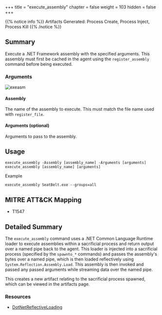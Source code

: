 +++
title = "execute_assembly"
chapter = false
weight = 103
hidden = false
+++

{{% notice info %}}
Artifacts Generated: Process Create, Process Inject, Process Kill
{{% /notice %}}

## Summary

Execute a .NET Framework assembly with the specified arguments. This assembly must first be cached in the agent using the `register_assembly` command before being executed.

### Arguments

![exeasm](../images/execute_assembly.png)

#### Assembly
The name of the assembly to execute. This must match the file name used with `register_file`. 

#### Arguments (optional)
Arguments to pass to the assembly.

## Usage
```
execute_assembly -Assembly [assembly_name] -Arguments [arguments]
execute_assembly [assembly_name] [arguments]
```

Example
```
execute_assembly SeatBelt.exe --groups=all
```


## MITRE ATT&CK Mapping

- T1547

## Detailed Summary
The `execute_assembly` command uses a .NET Common Language Runtime loader to execute assemblies within a sacrificial process and return output over a named pipe back to the agent. This loader is injected into a sacrificial process (specified by the `spawnto_*` commands) and passes the assembly's bytes over a named pipe, which is then loaded reflectively using `System.Reflection.Assembly.Load`. This assembly is then invoked and passed any passed arguments while streaming data over the named pipe.

This creates a new artifact relating to the sacrificial process spawned, which can be viewed in the artifacts page.

### Resources
- [DotNetReflectiveLoading](https://github.com/ambray/DotNetReflectiveLoading)
